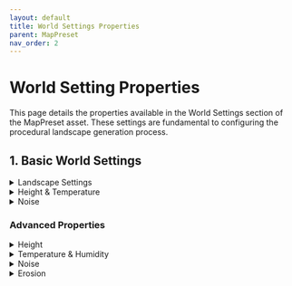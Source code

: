 ```yaml
---
layout: default
title: World Settings Properties
parent: MapPreset
nav_order: 2
---
```


# World Setting Properties

This page details the properties available in the World Settings section of the MapPreset asset. These settings are fundamental to configuring the procedural landscape generation process.

## 1. Basic World Settings

<details markdown="1">
<summary>Landscape Settings</summary>
  
  ![Landscape Settings Properties](/assets/images/map_preset/world_settings/landscape_settings.png)
  
| Property Name | Description |
| :------------ | :---------- ||
| World Partition Grid Size        | The number of landscape components per axis for streaming proxies                                                                                                                                                                               |
| World Partition Region Size      | The number of landscape components per World Partition region, along each axis                                                                                                                                                                               |
| Landscape Scale                  | Controls the size of the landscape by adjusting the Landscape Actor's XY scale. Default value is 1 which sets the scale to 100.                                                                                                       |
| Apply Scale To Noise             | If enabled, changing Landscape Scale regenerates the landscape's features. If disabled, it only stretches or shrinks the Landscape, preserving its shape.                                                                                                    |
| Biome Blend Radius               | Defines the radius of the transition zone between adjacent biomes. This value controls the distance over which one biome's influence fades into the next, preventing abrupt changes. A value of 0 will disable blending, creating hard edges.                                                                                                                       |
| Water Blend Radius               | This property does same actions as Biome Blend Radius but only decides trasition between water biome and other biomes.                                                                                                                 |
| Landscape Quads Per Section      | The number of quads in a single landscape section. One section is the unit of LOD transition for landscape rendering.                                                                                   |
| Landscape Sections Per Component | The number of sections in a single landscape component. This along with the section size determines the size of each landscape component. A component is the base unit of rendering and culling. |
| Landscape Component Count        | Sets the number of components in the X and Y axes, which defines the total size of the landscape.                                                                                  |
| Map Resolution                   | The resolution of the landscape and its associated generation maps in the X and Y directions.                                                                                      |
| Landscape Material               | The material to be applied to the landscape.                                                                                      

</details>

<details markdown="1">
<summary>Height & Temperature</summary>

![Height Properties](/assets/images/map_preset/world_settings/height_settings.png)

![Temperature Properties](/assets/images/map_preset/world_settings/temperature_settings.png)

| Property Name           | Description                                                                                                                                                               |
| :---------------------- | :------------------------------------------------------------------------------------------------------------------------------------------------------------------------ |
| Min Height / Max Height | Decides the minimum / maximum height of the landscape formed in unreal unit. Changing this value decides the Z scale of the landscape.                                    |
| Sea Level               | Defines the sea level as a normalized value (0.0 - 1.0) that interpolates between Min Height and Max Height. A value of 0 corresponds to Min Height, and 1 to Max Height. |
| Min Temp / Max Temp     | Defines the minimum / maximum temperature of your level. Unit is degree Celcius.                                                                                          |

</details>
 
<details markdown="1">
<summary>Noise</summary>

![Noise Properties](/assets/images/map_preset/world_settings/noise_settings.png)

| Property Name           | Description                                                                                                                                                                                                                                                                                                                                            |
| :---------------------- | :----------------------------------------------------------------------------------------------------------------------------------------------------------------------------------------------------------------------------------------------------------------------------------------------------------------------------------------------------- |
| Continent Noise Scale   | Controls the frequency of the noise that generates the main landmasses. Low values create wide mountain ranges, while high values result in bumpier, more rugged terrain with dense hills.                                                                                                                                                             |
| Terrain Noise Scale     | Governs the scale of the fractal noise that adds fine details to the terrain surface. This acts as the base frequency for the multi-octave noise generation. Lower values produce a smoother and more gently rolling landscape, while higher values introduce more high-frequency undulations, resulting in a more rugged and detailed ground surface. |
| Temperature Noise Scale | Controls the scale of the noise that generates the base temperature map. Low values result in a more uniform base temperature across the entire map. High values introduce significant variations, creating many distinct regions. This base temperature is then adjusted by elevation, becoming progressively colder at higher altitudes.             |

</details>

### Advanced Properties

<details markdown="1">
<summary>Height</summary>

![Advanced Height Properties](/assets/images/map_preset/world_settings/advanced_height.png)

| Property Name                   | Description                                                                                                                                                                                                                                                                                                                                         |
| :------------------------------ | :-------------------------------------------------------------------------------------------------------------------------------------------------------------------------------------------------------------------------------------------------------------------------------------------------------------------------------------------------- |
| Cur Min Height / Cur Max Height | This property is read-only property which shows the actual minimum height and maximum height of the landscape generated.                                                                                                                                                                                                                            |
| Smooth Height                   | If enabled height of the landscape is smoothed by Gaussian blur method. Enabling this generates smoother landscape.                                                                                                                                                                                                                                 |
| Gaussian Blur Radius            | Controls the intensity and radius of the Gaussian blur effect. This value defines how many neighboring pixels are averaged together to smooth the heightmap. Larger values produce a much softer and more heavily blurred appearance, effectively removing fine details and sharp edges. A smaller value results in a more subtle smoothing effect. |
| Smooth by Slope                 | This property is shown when Smooth Height is enabled. When enabled, this performs an additional smoothing pass specifically designed to flatten terrain areas that exceed the Max Slope Angle.                                                                                                                                                      |
| Smoothing Iteration             | The number of times smooth by slope logic is applied. Larger iteration gives stronger smoothing effect but takes more time.                                                                                                                                                                                                                         |
| Smoothing Strength              | Controls the intensity of the slope-based smoothing effect. It determines how much a pixel's original height is blended towards its new, calculated smoothed height. A value of 1.0 applies the full correction, while a value of 0.0 applies no correction at all.                                                                                 |
| Smooth by Medium Height         | Applies a median filter, which is excellent for removing sharp, isolated noise like single-pixel spikes or artifacts. For each pixel, it samples the heights of its neighbors and uses the median value as the new height.                                                                                                                          |
| Median Smooth Radius            | Defines the size of the area used to find the median height. A larger radius creates a stronger effect and can remove bigger noise clusters, but may also soften sharp details.                                                                                                                                                                     |
| Island                          | Controls whether the final landscape is shaped like an island or fills the entire map area. If disabled, the other Island Properties will have no effect.                                                                                                                                                                                           |
| Island Falloff Exponent         | Controls the steepness of the island's coastline falloff. Higher values create a sharper, more dramatic drop-off, resulting in steep cliffs. Lower values produce a gentler, more gradual slope, creating the appearance of beaches or soft shores.                                                                                                 |
| Island Shape Noise Scale        | Adjusts the frequency of the noise used to generate the island's overall coastline shape. Larger values introduce more frequent, smaller details, resulting in a more complex and jagged coastline. Smaller values create a smoother, more large-scale and simplified island shape.                                                                 |
| ModifyTerrainByBiome            | Enables a post-processing pass that modifies the terrain based on the underlying biome data. This allows each biome to have its own unique surface characteristics, such as smoothness, detail frequency, and detail height.                                                                                                                        |
| Plain Smooth Factor             | Controls how much smoothing is applied to areas defined as plains by the biome map. A value of 1.0 applies the full smoothing effect, creating very flat plains. A value of 0.0 applies no extra smoothing.                                                                                                                                         |
| Biome Noise Scale               | Sets the scale of the fine-grained noise used to add surface detail within each biome. This works similarly to TerrainNoiseScale but is modulated by the biome type. It controls the frequency of local bumps, rocks, and other small features.                                                                                                     |
| Biome Noise Amplitude           | Determines the intensity, or height, of the local biome noise. This controls how tall or deep the small surface details are within each biome.                                                                                                                                                                                                      |
| Biome Height Blend Radius       | Controls the blending distance for terrain modifications at the border between different biomes. A larger radius creates a wider, more gradual transition, preventing abrupt changes in terrain texture (e.g., from a bumpy to a smooth area). A value of 0 will create a sharp, distinct line.                                                     |

</details>

<details markdown="1">
<summary>Temperature & Humidity</summary>

![Advanced Temperature and Height Properties](/assets/images/map_preset/world_settings/advanced_temp_humidity_settings.png)

| Property Name                     | Description                                                                                                                                                                                                                                                                                                                                                         |
| :-------------------------------- | :------------------------------------------------------------------------------------------------------------------------------------------------------------------------------------------------------------------------------------------------------------------------------------------------------------------------------------------------------------------ |
| Temp Drop Per 1000 Units          | Specifies the rate at which temperature decreases with increasing altitude. This value represents the total temperature drop for every 1000 world units of elevation above sea level. Higher values will result in colder mountaintops and a more significant temperature difference between low and high ground.                                                   |
| Moisture Falloff Rate             | Determines how rapidly humidity decreases as the distance from a water source increases. This value acts as a decay factor in an exponential falloff function. Higher values cause a steep drop, resulting in narrow, humid coastal regions and very dry inland areas. Lower values create a much more gradual decline, allowing moisture to extend farther inland. |
| Temperature Influence On Humidity | Controls how strongly temperature reduces humidity. This simulates the effect where hot regions are typically drier. A value of 1.0 means that the hottest areas will have their humidity significantly reduced, effectively creating deserts. A value of 0.0 means temperature has no influence, and humidity is determined only by proximity to water.            |

</details>

<details markdown="1">
<summary>Noise</summary>

![Advanced Temperature and Height Properties](/assets/images/map_preset/world_settings/advanced_noise_settings.png)

| Property Name         | Description                                                                                                                                                                                                                                                            |
| :-------------------- | :--------------------------------------------------------------------------------------------------------------------------------------------------------------------------------------------------------------------------------------------------------------------- |
| Standard Noise Offset | Sets the maximum random offset applied to each noise layer. This ensures that different noise passes (e.g., for continents, details, islands) are sampled from unique locations, preventing visual repetition and increasing overall randomness.                       |
| Redistribution Factor | Adjusts the contrast of the procedural masks that blend different features. Higher values create sharper transitions, resulting in flatter plains and more distinct mountain areas with less gradual falloff.                                                          |
| Octaves               | Sets the number of noise layers used in the fractal noise generation (FBM). More octaves add more layers of fine detail to the landscape, creating a more complex and realistic surface at the cost of performance.                                                    |
| Lacunarity            | In fractal noise generation, this controls the frequency multiplier between octaves. Higher values create finer, more tightly-packed details, contributing to a more rugged surface texture.                                                                           |
| Persistence           | In fractal noise generation, this controls the amplitude multiplier between octaves. Lower values reduce the influence of finer details, resulting in a smoother overall landscape. Higher values allow fine details to be more prominent, creating a rougher surface. |

</details>

<details markdown="1">
<summary>Erosion</summary>

![Advanced Temperature and Height Properties](/assets/images/map_preset/world_settings/erosion_settings.png)

| Property Name            | Description                                                                                                                                                                                                                                                                                                      |
| :----------------------- | :--------------------------------------------------------------------------------------------------------------------------------------------------------------------------------------------------------------------------------------------------------------------------------------------------------------- |
| Erosion                  | Enables or disables the hydraulic erosion simulation pass. When enabled, this pass simulates the effect of water droplets flowing over the terrain, carving channels and creating more realistic landforms.                                                                                                      |
| Num Erosion Iterations   | Sets the total number of water droplets simulated during the erosion process. This is the primary control for the overall quality and intensity of the erosion. More iterations produce a more detailed and heavily eroded landscape but significantly increase processing time.                                 |
| Erosion Radius           | Defines the radius (in pixels) of a droplet's "brush," which determines the area of effect when it erodes or deposits sediment. A larger radius creates wider, softer channels, while a smaller radius results in more incised, sharper gullies.                                                                 |
| Droplet Inertia          | Controls how much a droplet tends to continue in its current direction versus immediately following the steepest path. A value near 1.0 creates high inertia, resulting in longer, smoother, more powerful-looking riverbeds. A value near 0.0 makes the droplet's path highly sensitive to local slope changes. |
| Sediment Capacity Factor | A multiplier that affects how much sediment a droplet can carry, which is based on its speed, water volume, and the local slope. Higher values allow droplets to pick up more soil, leading to deeper and more dramatic erosion channels.                                                                        |
| Min Sediment Capacity    | A baseline capacity for sediment that a droplet always has, preventing erosion from stopping completely on nearly flat terrain.                                                                                                                                                                                  |
| Erode Speed              | Controls the rate at which a droplet removes soil from the terrain when it is below its sediment capacity. Higher values result in faster and deeper carving of the landscape.                                                                                                                                   |
| Deposit Speed            | Controls the rate at which a droplet deposits its carried sediment when it is over its capacity or moving uphill. This is responsible for creating features like alluvial fans and sediment banks.                                                                                                               |
| Evaporate Speed          | The rate at which a droplet loses water as it travels. This gradually reduces its speed and sediment capacity, causing it to deposit its load and creating more realistic flow patterns.                                                                                                                         |
| Gravity                  | A constant that accelerates the droplet based on the terrain's height difference, simulating gravitational force. This directly influences the droplet's speed calculation.                                                                                                                                      |
| Max Droplet Lifetime     | The maximum number of steps a single droplet can travel before it is removed from the simulation. This prevents infinite loops and effectively limits the maximum length of any single erosion path.                                                                                                             |
| Initial Water Volume     | The amount of water each simulated droplet starts with. Droplets with more water can generally carry more sediment and maintain their speed for longer.                                                                                                                                                          |
| Initial Speed            | The speed each droplet has at the moment it is placed on the landscape.                                                                                                                                                                                                                                          |

</details>